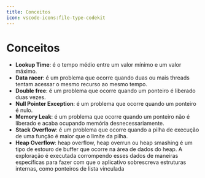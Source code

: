 ```yaml
---
title: Conceitos
icon: vscode-icons:file-type-codekit
---
```


# Conceitos

- **Lookup Time**: é o tempo médio entre um valor mínimo e um valor máximo.
- **Data racer**: é um problema que ocorre quando duas ou mais threads tentam acessar o mesmo recurso ao mesmo tempo.
- **Double free**: é um problema que ocorre quando um ponteiro é liberado duas vezes.
- **Null Pointer Exception**: é um problema que ocorre quando um ponteiro é nulo.
- **Memory Leak**: é um problema que ocorre quando um ponteiro não é liberado e acaba ocupando memória desnecessariamente.
- **Stack Overflow**: é um problema que ocorre quando a pilha de execução de uma função é maior que o limite da pilha.
- **Heap Overflow**: heap overflow, heap overrun ou heap smashing é um tipo de estouro de buffer que ocorre na área de dados do heap. A exploração é executada corrompendo esses dados de maneiras específicas para fazer com que o aplicativo sobrescreva estruturas internas, como ponteiros de lista vinculada